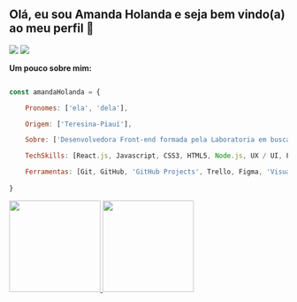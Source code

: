## Olá, eu sou Amanda Holanda e seja bem vindo(a) ao meu perfil 👋

<div align="left">  
  <a align="right" href="https://www.linkedin.com/in/amandaholanda/" target="_blank"><img src="https://img.shields.io/badge/-LinkedIn-%230077B5?style=for-the-badge&logo=linkedin&logoColor=white" target="_blank"></a> 
  <a align="right" href="mailto:amandaholanda_@hotmail.com" target="_blank"><img src="https://img.shields.io/badge/Microsoft_Outlook-0078D4?style=for-the-badge&logo=microsoft-outlook&logoColor=white" target="_blank"></a>  
</div>
 
<div align="left">
  
 **Um pouco sobre mim:** 

```javascript

const amandaHolanda = {

    Pronomes: ['ela', 'dela'],

    Origem: ['Teresina-Piauí'],

    Sobre: ['Desenvolvedora Front-end formada pela Laboratoria em busca da minha primeira oportunidade na área'],        

    TechSkills: [React.js, Javascript, CSS3, HTML5, Node.js, UX / UI, Firebase, Jest, 'Product Design', 'Metodologias Ágeis'],

    Ferramentas: [Git, GitHub, 'GitHub Projects', Trello, Figma, 'Visual Studio Code', 'Metro Retro']
    
}

``` 
</div>

<div>
<a href="https://github.com/amanda-holanda">
<img height="165em" src="https://github-readme-stats.vercel.app/api/top-langs/?username=amanda-holanda&layout=compact&langs_count=7&theme=apprentice"/>
<img height="165em" src="https://github-readme-stats.vercel.app/api?username=amanda-holanda&show_icons=true&theme=apprentice&include_all_commits=true&count_private=true"/>
</div>
